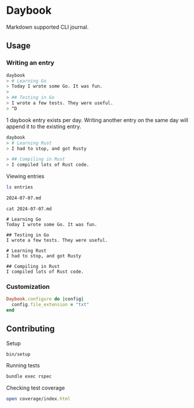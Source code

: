 # Daybook
Markdown supported CLI journal.

## Usage

### Writing an entry
```bash
daybook
> # Learning Go
> Today I wrote some Go. It was fun.
>
> ## Testing in Go
> I wrote a few tests. They were useful.
> ^D
```

1 daybook entry exists per day. Writing another entry on the same day will append it to the existing entry.

```bash
daybook
> # Learning Rust
> I had to stop, and got Rusty

> ## Compiling in Rust
> I compiled lots of Rust code.
```

Viewing entries
```bash
ls entries

2024-07-07.md
```

```
cat 2024-07-07.md

# Learning Go
Today I wrote some Go. It was fun.

## Testing in Go
I wrote a few tests. They were useful.

# Learning Rust
I had to stop, and got Rusty

## Compiling in Rust
I compiled lots of Rust code.
```

### Customization

```ruby
Daybook.configure do |config|
  config.file_extension = "txt"
end

```

## Contributing

Setup

```bash
bin/setup
```

Running tests

```bash
bundle exec rspec
```

Checking test coverage

```ruby
open coverage/index.html
```
